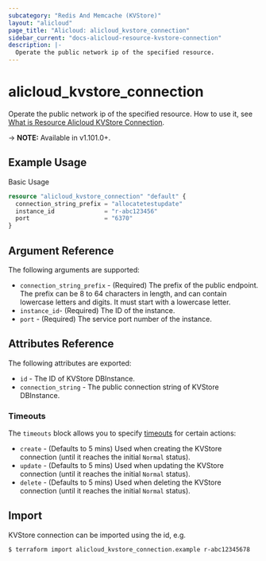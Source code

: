 ```yaml
---
subcategory: "Redis And Memcache (KVStore)"
layout: "alicloud"
page_title: "Alicloud: alicloud_kvstore_connection"
sidebar_current: "docs-alicloud-resource-kvstore-connection"
description: |-
  Operate the public network ip of the specified resource.
---
```


# alicloud\_kvstore\_connection

Operate the public network ip of the specified resource. How to use it, see [What is Resource Alicloud KVStore Connection](https://www.alibabacloud.com/help/doc-detail/125795.htm).

-> **NOTE:** Available in v1.101.0+.

## Example Usage

Basic Usage

```terraform
resource "alicloud_kvstore_connection" "default" {
  connection_string_prefix = "allocatetestupdate"
  instance_id              = "r-abc123456"
  port                     = "6370"
}
```

## Argument Reference

The following arguments are supported:
* `connection_string_prefix` - (Required) The prefix of the public endpoint. The prefix can be 8 to 64 characters in length, and can contain lowercase letters and digits. It must start with a lowercase letter.
* `instance_id`- (Required) The ID of the instance.
* `port` - (Required) The service port number of the instance.

## Attributes Reference

The following attributes are exported:

* `id` - The ID of KVStore DBInstance.
* `connection_string` - The public connection string of KVStore DBInstance.

### Timeouts

The `timeouts` block allows you to specify [timeouts](https://www.terraform.io/docs/configuration-0-11/resources.html#timeouts) for certain actions:

* `create` - (Defaults to 5 mins) Used when creating the KVStore connection (until it reaches the initial `Normal` status). 
* `update` - (Defaults to 5 mins) Used when updating the KVStore connection (until it reaches the initial `Normal` status). 
* `delete` - (Defaults to 5 mins) Used when deleting the KVStore connection (until it reaches the initial `Normal` status). 

## Import

KVStore connection can be imported using the id, e.g.

```shell
$ terraform import alicloud_kvstore_connection.example r-abc12345678
```

